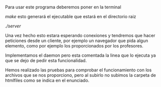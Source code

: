 Para usar este programa deberemos poner en la terminal

*make*
esto generará el ejecutable que estará en el directorio raiz

*./server*

Una vez hecho esto estara esperando conexiones y tendremos que hacer peticiones desde un cliente, por ejemplo un navegador que pida algun elemento, como por ejemplo los proporcionados por los profesores.

Implementamos el daemon pero esta comentada la linea que lo ejecuta ya que se dejo de pedir esta funcionalidad.

Hemos realizado las pruebas para comprobar el funcionamiento con los archivos que se nos proporciono, pero al subirlo no subimos la carpeta de htmlfiles como se indica en el enunciado.